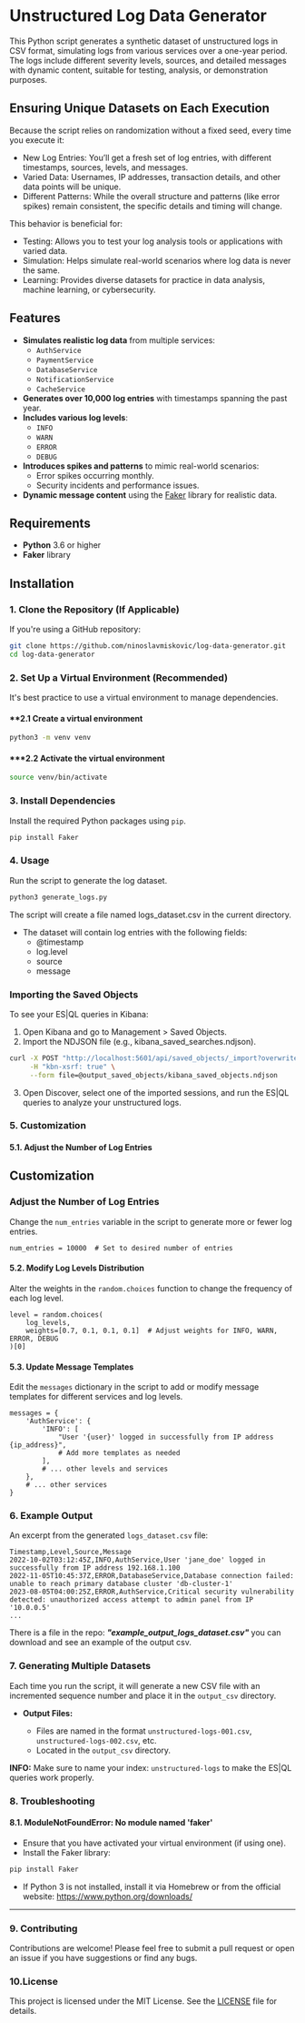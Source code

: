 # Unstructured Log Data Generator

This Python script generates a synthetic dataset of unstructured logs in CSV format, simulating logs from various services over a one-year period. The logs include different severity levels, sources, and detailed messages with dynamic content, suitable for testing, analysis, or demonstration purposes.

## Ensuring Unique Datasets on Each Execution

Because the script relies on randomization without a fixed seed, every time you execute it:
- New Log Entries: You’ll get a fresh set of log entries, with different timestamps, sources, levels, and messages.
- Varied Data: Usernames, IP addresses, transaction details, and other data points will be unique.
- Different Patterns: While the overall structure and patterns (like error spikes) remain consistent, the specific details and timing will change.

This behavior is beneficial for:
- Testing: Allows you to test your log analysis tools or applications with varied data.
- Simulation: Helps simulate real-world scenarios where log data is never the same.
- Learning: Provides diverse datasets for practice in data analysis, machine learning, or cybersecurity.

## Features

- **Simulates realistic log data** from multiple services:
  - `AuthService`
  - `PaymentService`
  - `DatabaseService`
  - `NotificationService`
  - `CacheService`
- **Generates over 10,000 log entries** with timestamps spanning the past year.
- **Includes various log levels**:
  - `INFO`
  - `WARN`
  - `ERROR`
  - `DEBUG`
- **Introduces spikes and patterns** to mimic real-world scenarios:
  - Error spikes occurring monthly.
  - Security incidents and performance issues.
- **Dynamic message content** using the [Faker](https://faker.readthedocs.io/en/master/) library for realistic data.

## Requirements

- **Python** 3.6 or higher
- **Faker** library

## Installation

### 1. Clone the Repository (If Applicable)

If you're using a GitHub repository:

```bash
git clone https://github.com/ninoslavmiskovic/log-data-generator.git
cd log-data-generator
```

### **2. Set Up a Virtual Environment (Recommended)**

It's best practice to use a virtual environment to manage dependencies.

#### **2.1 Create a virtual environment

```bash
python3 -m venv venv
```

#### ***2.2 Activate the virtual environment
```bash
source venv/bin/activate
```

### **3. Install Dependencies**

Install the required Python packages using `pip`.

```bash
pip install Faker
```

### **4. Usage**

Run the script to generate the log dataset.

```bash
python3 generate_logs.py
```

The script will create a file named logs_dataset.csv in the current directory.

- The dataset will contain log entries with the following fields:
  - @timestamp
  -	log.level
  -	source
  -	message 

### Importing the Saved Objects
To see your ES|QL queries in Kibana:

1. Open Kibana and go to Management > Saved Objects.
2. Import the NDJSON file (e.g., kibana_saved_searches.ndjson).
```bash
curl -X POST "http://localhost:5601/api/saved_objects/_import?overwrite=true" \
     -H "kbn-xsrf: true" \
     --form file=@output_saved_objects/kibana_saved_objects.ndjson
```
3. Open Discover, select one of the imported sessions, and run the ES|QL queries to analyze your unstructured logs.

### **5. Customization**

#### **5.1. Adjust the Number of Log Entries**

## Customization

### Adjust the Number of Log Entries

Change the `num_entries` variable in the script to generate more or fewer log entries.

```
num_entries = 10000  # Set to desired number of entries
```

#### **5.2. Modify Log Levels Distribution**

Alter the weights in the `random.choices` function to change the frequency of each log level.

```
level = random.choices(
    log_levels,
    weights=[0.7, 0.1, 0.1, 0.1]  # Adjust weights for INFO, WARN, ERROR, DEBUG
)[0]
```

#### **5.3. Update Message Templates**

Edit the `messages` dictionary in the script to add or modify message templates for different services and log levels.

```
messages = {
    'AuthService': {
        'INFO': [
            "User '{user}' logged in successfully from IP address {ip_address}",
            # Add more templates as needed
        ],
        # ... other levels and services
    },
    # ... other services
}
```

### **6. Example Output**

An excerpt from the generated `logs_dataset.csv` file:

```csv
Timestamp,Level,Source,Message
2022-10-02T03:12:45Z,INFO,AuthService,User 'jane_doe' logged in successfully from IP address 192.168.1.100
2022-11-05T10:45:37Z,ERROR,DatabaseService,Database connection failed: unable to reach primary database cluster 'db-cluster-1'
2023-08-05T04:00:25Z,ERROR,AuthService,Critical security vulnerability detected: unauthorized access attempt to admin panel from IP '10.0.0.5'
...
```

There is a file in the repo: ***"example_output_logs_dataset.csv"*** you can download and see an example of the output csv.

### **7. Generating Multiple Datasets**

Each time you run the script, it will generate a new CSV file with an incremented sequence number and place it in the `output_csv` directory.

- **Output Files:**

  - Files are named in the format `unstructured-logs-001.csv`, `unstructured-logs-002.csv`, etc.
  - Located in the `output_csv` directory.

**INFO:** Make sure to name your index: ```unstructured-logs``` to make the ES|QL queries work properly. 

### **8. Troubleshooting**

#### **8.1. ModuleNotFoundError: No module named 'faker'**

- Ensure that you have activated your virtual environment (if using one).
- Install the Faker library:

```bash
pip install Faker
```
- If Python 3 is not installed, install it via Homebrew or from the official website: https://www.python.org/downloads/

---

### **9. Contributing**

Contributions are welcome! Please feel free to submit a pull request or open an issue if you have suggestions or find any bugs.

### **10.License**

This project is licensed under the MIT License. See the [LICENSE](LICENSE) file for details.

